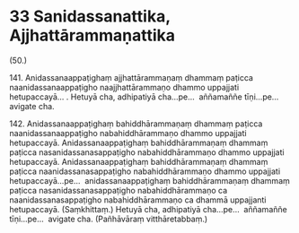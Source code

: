 

# 33 Sanidassanattika, Ajjhattārammaṇattika


(50.)

141\. Anidassanaappaṭighaṃ ajjhattārammaṇaṃ dhammaṃ paṭicca naanidassanaappaṭigho naajjhattārammaṇo dhammo uppajjati hetupaccayā… . Hetuyā cha, adhipatiyā cha…pe…  aññamaññe tīṇi…pe…  avigate cha.

142\. Anidassanaappaṭighaṃ bahiddhārammaṇaṃ dhammaṃ paṭicca naanidassanaappaṭigho nabahiddhārammaṇo dhammo uppajjati hetupaccayā. Anidassanaappaṭighaṃ bahiddhārammaṇaṃ dhammaṃ paṭicca nasanidassanasappaṭigho nabahiddhārammaṇo dhammo uppajjati hetupaccayā. Anidassanaappaṭighaṃ bahiddhārammaṇaṃ dhammaṃ paṭicca naanidassanasappaṭigho nabahiddhārammaṇo dhammo uppajjati hetupaccayā…pe…  anidassanaappaṭighaṃ bahiddhārammaṇaṃ dhammaṃ paṭicca nasanidassanasappaṭigho nabahiddhārammaṇo ca naanidassanasappaṭigho nabahiddhārammaṇo ca dhammā uppajjanti hetupaccayā. (Saṃkhittaṃ.) Hetuyā cha, adhipatiyā cha…pe…  aññamaññe tīṇi…pe…  avigate cha. (Pañhāvāraṃ vitthāretabbaṃ.)



